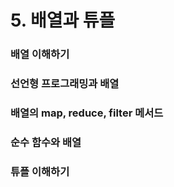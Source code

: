 # 5. 배열과 튜플

### 배열 이해하기



### 선언형 프로그래밍과 배열



### 배열의 map, reduce, filter 메서드



### 순수 함수와 배열



### 튜플 이해하기

